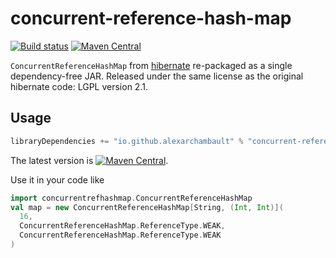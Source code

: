 # concurrent-reference-hash-map

[![Build status](https://github.com/alexarchambault/concurrent-reference-hash-map/workflows/CI/badge.svg)](https://github.com/alexarchambault/concurrent-reference-hash-map/actions?query=workflow%3ACI)
[![Maven Central](https://img.shields.io/maven-central/v/io.github.alexarchambault/concurrent-reference-hash-map.svg)](https://maven-badges.herokuapp.com/maven-central/io.github.alexarchambault/concurrent-reference-hash-map)

`ConcurrentReferenceHashMap` from [hibernate](https://github.com/hibernate/hibernate-orm/blob/1c6e2b4efb571d99037135ec6e242966db1919a9/hibernate-core/src/main/java/org/hibernate/internal/util/collections/ConcurrentReferenceHashMap.java)
re-packaged as a single dependency-free JAR. Released under the same license
as the original hibernate code: LGPL version 2.1.

## Usage

```scala
libraryDependencies += "io.github.alexarchambault" % "concurrent-reference-hash-map" % "1.0.0"
```

The latest version is [![Maven Central](https://img.shields.io/maven-central/v/io.github.alexarchambault/concurrent-reference-hash-map.svg)](https://maven-badges.herokuapp.com/maven-central/io.github.alexarchambault/concurrent-reference-hash-map).

Use it in your code like
```scala
import concurrentrefhashmap.ConcurrentReferenceHashMap
val map = new ConcurrentReferenceHashMap[String, (Int, Int)](
  16,
  ConcurrentReferenceHashMap.ReferenceType.WEAK,
  ConcurrentReferenceHashMap.ReferenceType.WEAK
)
```
